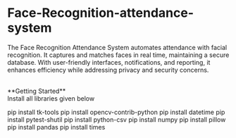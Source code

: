 # Face-Recognition-attendance-system
The Face Recognition Attendance System automates attendance with facial recognition. It captures and matches faces in real time, maintaining a secure database. With user-friendly interfaces, notifications, and reporting, it enhances efficiency while addressing privacy and security concerns.

<br>
**Getting Started**
<br>
Install all libraries given below
<br>

pip install tk-tools
pip install opencv-contrib-python
pip install datetime
pip install pytest-shutil
pip install python-csv
pip install numpy
pip install pillow 
pip install pandas
pip install times



